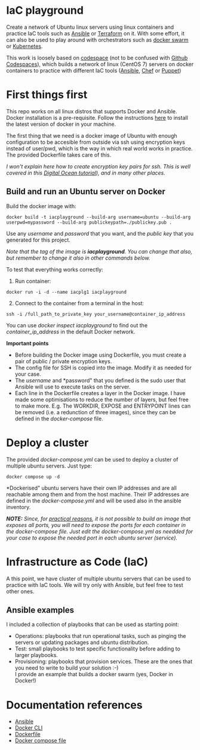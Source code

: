 # IaC playground

Create a network of Ubuntu linux servers using linux containers and practice IaC tools such as  [Ansible](https://www.ansible.com/) or [Terraform](https://www.terraform.io/) on it. With some effort, it can also be used to play around with orchestrators such as [docker swarm](https://docs.docker.com/engine/swarm/) or [Kubernetes](https://kubernetes.io/).

This work is loosely based on [codespace](https://github.com/codespaces-io/codespaces.git) (not to be confused with [Github Codespaces](https://github.com/features/codespaces)), which builds a network of linux (CentOS 7) servers on docker containers to practice with different IaC tools ([Ansible](https://www.ansible.com/), [Chef](https://www.chef.io/) or [Puppet](https://puppet.com/))


# First things first 

This repo works on all linux distros that supports Docker and Ansible. Docker installation is a pre-requisite. Follow the instructions [here](https://docs.docker.com/engine/install/) to install the latest version of docker in your machine.

The first thing that we need is a docker image of Ubuntu with enough configuration to be accesible from outside via ssh using encryption keys instead of user/pwd, which is the way in which real world works in practice. The provided Dockerfile takes care of this.

*I won't explain here how to create encryption key pairs for ssh. This is well covered in this [Digital Ocean tutorial](https://www.digitalocean.com/community/tutorials/how-to-set-up-ssh-keys-on-ubuntu-22-04)), and in many other places.*

## Build and run an Ubuntu server on Docker

Build the docker image with:

```
docker build -t iacplayground --build-arg username=ubuntu --build-arg userpwd=mypassword --build-arg publickeypath=./publickey.pub .
```
Use any *username* and *password* that you want, and the *public key* that you generated for this project.  

*Note that the tag of the image is **iacplayground**. You can change that also, but remember to change it also in other commands below.* 

To test that everything works correctly: 

1. Run container:

```
docker run -i -d --name iacplg1 iacplayground
```

2. Connect to the container from a terminal in the host:

```
ssh -i /full_path_to_private_key your_username@container_ip_address
```
You can use *docker inspect iacplayground* to find out the *container_ip_address* in the default Docker network.

**Important points**

- Before building the Docker image using Dockerfile, you must create a pair of public / private encryption keys.
- The config file for SSH is copied into the image. Modify it as needed for your case. 
- The *username* and *password" that you defined is the sudo user that Ansible will use to execute tasks on the server. 
- Each line in the Dockerfile creates a layer in the Docker image. I have made some optimisations to reduce the number of layers, but feel free to make more. E.g. The WORKDIR, EXPOSE and ENTRYPOINT lines can be removed (i.e. a redunction of three images), since they can be defined in the *docker-compose* file.

# Deploy a cluster

The provided *docker-compose.yml* can be used to deploy a cluster of multiple ubuntu servers. Just type:

```
docker compose up -d
```

*Dockerised" ubuntu servers have their own IP addresses and are all reachable among them and from the host machine. Their IP addresses are defined in the *docker-compose.yml* and will be used also in the ansible inventory.

***NOTE:** Since, for [practical reasons](https://github.com/moby/moby/issues/11185), it is not possible to build an image that exposes all ports, you will need to expose the ports for each container in the docker-compose file. Just edit the docker-compose.yml as needded for your case to expose the needed port in each ubuntu server (service).*


# Infrastructure as Code (IaC)

A this point, we have cluster of multiple ubuntu servers that can be used to practice with IaC tools. We will try only with Ansible, but feel free to test other ones.

## Ansible examples

I included a collection of playbooks that can be used as starting point:

- Operations: playbooks that run operational tasks, such as pinging the servers or updating packages and ubuntu distribution.
- Test: small playbooks to test specific functionality before adding to larger playbooks.
- Provisioning: playbooks that provision services. These are the ones that you need to write to build your solution :-)<br>I provide an example that builds a docker swarm (yes, Docker in Docker!)

# Documentation references

- [Ansible](https://docs.ansible.com/ansible/latest/user_guide/index.html)
- [Docker CLI](https://docs.docker.com/reference/)
- [Dockerfile](https://docs.docker.com/engine/reference/builder/)
- [Docker compose file](https://docs.docker.com/compose/compose-file/)